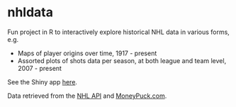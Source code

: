 # nhldata

Fun project in R to interactively explore historical NHL data in various forms, e.g.
- Maps of player origins over time, 1917 - present
- Assorted plots of shots data per season, at both league and team level, 2007 - present

See the Shiny app [here](https://j-cqln.shinyapps.io/nhldata/).

Data retrieved from the [NHL API](https://statsapi.web.nhl.com/api/v1/) and [MoneyPuck.com](https://www.moneypuck.com/data.htm).